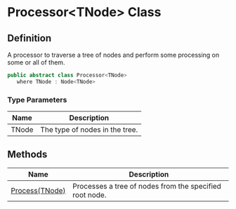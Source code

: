 # Processor&lt;TNode&gt; Class
## Definition

A processor to traverse a tree of nodes and perform some processing on some or all of them.

```c#
public abstract class Processor<TNode>
   where TNode : Node<TNode>
```

### Type Parameters

| Name | Description |
| ---- | ----------- |
| TNode | The type of nodes in the tree. |

## Methods

| Name | Description |
| ---- | ----------- |
| [Process(TNode)](MrKWatkins.Ast.Processing.Processor-1.Process.md) | Processes a tree of nodes from the specified root node. |

